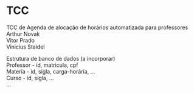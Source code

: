 # TCC
TCC de Agenda de alocação de horários automatizada para professores <br>
Arthur Novak <br>
Vitor Prado <br>
Vinicius Staidel <br>

Estrutura de banco de dados (a incorporar) <br>
Professor - id, matricula, cpf <br>
Materia - id, sigla, carga-horária, ... <br>
Curso - id, sigla, ... <br>
...
